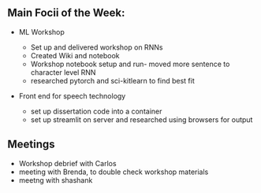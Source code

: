 ## Main Focii of the Week:
- ML Workshop
  - Set up and delivered workshop on RNNs
  - Created Wiki and notebook
  - Workshop notebook setup and run- moved more sentence to character level RNN
  - researched pytorch and sci-kitlearn to find best fit

- Front end for speech technology
  - set up dissertation code into a container
  - set up streamlit on server and researched using browsers for output
## Meetings
- Workshop debrief with Carlos
- meeting with Brenda, to double check workshop materials
- meetng with shashank
